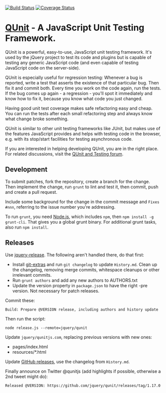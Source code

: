 [![Build Status](https://travis-ci.org/jquery/qunit.svg?branch=master)](https://travis-ci.org/jquery/qunit) [![Coverage Status](https://coveralls.io/repos/jquery/qunit/badge.svg)](https://coveralls.io/github/jquery/qunit)

# [QUnit](http://qunitjs.com) - A JavaScript Unit Testing Framework.

QUnit is a powerful, easy-to-use, JavaScript unit testing framework. It's used by the jQuery
project to test its code and plugins but is capable of testing any generic
JavaScript code (and even capable of testing JavaScript code on the server-side).

QUnit is especially useful for regression testing: Whenever a bug is reported,
write a test that asserts the existence of that particular bug. Then fix it and
commit both. Every time you work on the code again, run the tests. If the bug
comes up again - a regression - you'll spot it immediately and know how to fix
it, because you know what code you just changed.

Having good unit test coverage makes safe refactoring easy and cheap. You can
run the tests after each small refactoring step and always know what change
broke something.

QUnit is similar to other unit testing frameworks like JUnit, but makes use of
the features JavaScript provides and helps with testing code in the browser, e.g.
with its stop/start facilities for testing asynchronous code.

If you are interested in helping developing QUnit, you are in the right place.
For related discussions, visit the
[QUnit and Testing forum](http://forum.jquery.com/qunit-and-testing).

## Development

To submit patches, fork the repository, create a branch for the change. Then implement
the change, run `grunt` to lint and test it, then commit, push and create a pull request.

Include some background for the change in the commit message and `Fixes #nnn`, referring
to the issue number you're addressing.

To run `grunt`, you need [Node.js](http://nodejs.org/download/), which includes `npm`, then `npm install -g grunt-cli`. That gives you a global grunt binary. For additional grunt tasks, also run `npm install`.

## Releases

Use [jquery-release](https://github.com/jquery/jquery-release). The following aren't handled there, do that first:

* Install [git-extras](https://github.com/visionmedia/git-extras) and run `git changelog` to update `History.md`. Clean up the changelog, removing merge commits, whitespace cleanups or other irrelevant commits.
* Run `grunt authors` and add any new authors to AUTHORS.txt
* Update the version property in `package.json` to have the right -pre version. Not necessary for patch releases.

Commit these:

	Build: Prepare @VERSION release, including authors and history update

Then run the script:

	node release.js --remote=jquery/qunit

Update `jquery/qunitjs.com`, replacing previous versions with new ones:

* pages/index.html
* resources/*.html

Update [GitHub releases](https://github.com/jquery/qunit/releases), use the changelog from `History.md`.

Finally announce on Twitter @qunitjs (add highlights if possible, otherwise a 2nd tweet might do):

	Released @VERSION: https://github.com/jquery/qunit/releases/tag/1.17.0
